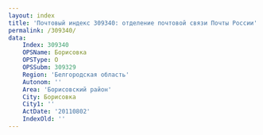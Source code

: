 ```yaml
---
layout: index
title: 'Почтовый индекс 309340: отделение почтовой связи Почты России'
permalink: /309340/
data:
    Index: 309340
    OPSName: Борисовка
    OPSType: О
    OPSSubm: 309329
    Region: 'Белгородская область'
    Autonom: ''
    Area: 'Борисовский район'
    City: Борисовка
    City1: ''
    ActDate: '20110802'
    IndexOld: ''
---
```

